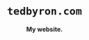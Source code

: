 <div align="center">
  <h1><code>tedbyron.com</code></h1>
  <p><strong>My website.</strong></p>
</div>
